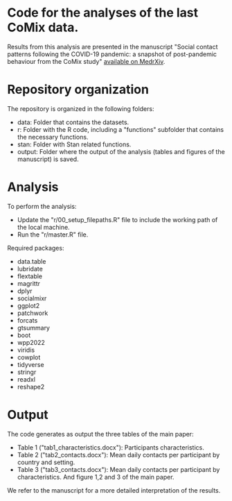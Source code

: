 
# Code for the analyses of the last CoMix data.
Results from this analysis are presented in the manuscript "Social contact patterns following the COVID-19 pandemic: a snapshot of post-pandemic behaviour from the CoMix study"  [available on MedrXiv](https://www.medrxiv.org/content/10.1101/2023.08.29.23294767v1).
# Repository organization
The repository is organized in the following folders:
- data: Folder that contains the datasets.
- r: Folder with the R code, including a "functions" subfolder that contains the necessary functions.
- stan: Folder with Stan related functions.
- output: Folder where the output of the analysis (tables and figures of the manuscript) is saved.

# Analysis
To perform the analysis:
- Update the "r/00_setup_filepaths.R" file to include the working path of the local machine.
- Run the "r/master.R" file.

Required packages:
- data.table
- lubridate
- flextable
- magrittr
- dplyr
- socialmixr
- ggplot2
- patchwork
- forcats
- gtsummary
- boot
- wpp2022
- viridis
- cowplot
- tidyverse
- stringr
- readxl
- reshape2

# Output

The code generates as output the three tables of the main paper:
- Table 1 ("tab1_characteristics.docx"): Participants characteristics.
- Table 2 ("tab2_contacts.docx"): Mean daily contacts per participant by country and setting.
- Table 3 ("tab3_contacts.docx"): Mean daily contacts per participant by characteristics.
And figure 1,2 and 3 of the main paper.

We refer to the manuscript for a more detailed interpretation of the results.
